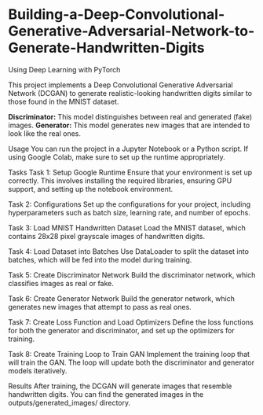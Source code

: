 # Building-a-Deep-Convolutional-Generative-Adversarial-Network-to-Generate-Handwritten-Digits
Using Deep Learning with PyTorch 

This project implements a Deep Convolutional Generative Adversarial Network (DCGAN) to generate realistic-looking handwritten digits similar to those found in the MNIST dataset.

**Discriminator:** This model distinguishes between real and generated (fake) images.
**Generator:** This model generates new images that are intended to look like the real ones.

Usage
You can run the project in a Jupyter Notebook or a Python script. If using Google Colab, make sure to set up the runtime appropriately.

Tasks
Task 1: Setup Google Runtime
Ensure that your environment is set up correctly. This involves installing the required libraries, ensuring GPU support, and setting up the notebook environment.

Task 2: Configurations
Set up the configurations for your project, including hyperparameters such as batch size, learning rate, and number of epochs.

Task 3: Load MNIST Handwritten Dataset
Load the MNIST dataset, which contains 28x28 pixel grayscale images of handwritten digits.

Task 4: Load Dataset into Batches
Use DataLoader to split the dataset into batches, which will be fed into the model during training.

Task 5: Create Discriminator Network
Build the discriminator network, which classifies images as real or fake.

Task 6: Create Generator Network
Build the generator network, which generates new images that attempt to pass as real ones.

Task 7: Create Loss Function and Load Optimizers
Define the loss functions for both the generator and discriminator, and set up the optimizers for training.

Task 8: Create Training Loop to Train GAN
Implement the training loop that will train the GAN. The loop will update both the discriminator and generator models iteratively.

Results
After training, the DCGAN will generate images that resemble handwritten digits. You can find the generated images in the outputs/generated_images/ directory.
